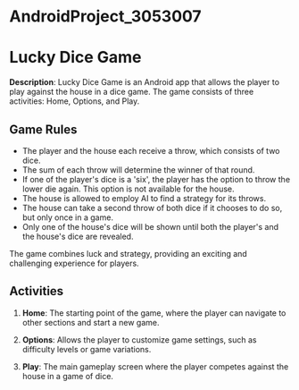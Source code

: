 # AndroidProject_3053007

# Lucky Dice Game

**Description**: Lucky Dice Game is an Android app that allows the player to play against the house in a dice game. The game consists of three activities: Home, Options, and Play.

## Game Rules

- The player and the house each receive a throw, which consists of two dice.
- The sum of each throw will determine the winner of that round.
- If one of the player's dice is a 'six', the player has the option to throw the lower die again. This option is not available for the house.
- The house is allowed to employ AI to find a strategy for its throws.
- The house can take a second throw of both dice if it chooses to do so, but only once in a game.
- Only one of the house's dice will be shown until both the player's and the house's dice are revealed.

The game combines luck and strategy, providing an exciting and challenging experience for players.

## Activities

1. **Home**: The starting point of the game, where the player can navigate to other sections and start a new game.

2. **Options**: Allows the player to customize game settings, such as difficulty levels or game variations.

3. **Play**: The main gameplay screen where the player competes against the house in a game of dice.
